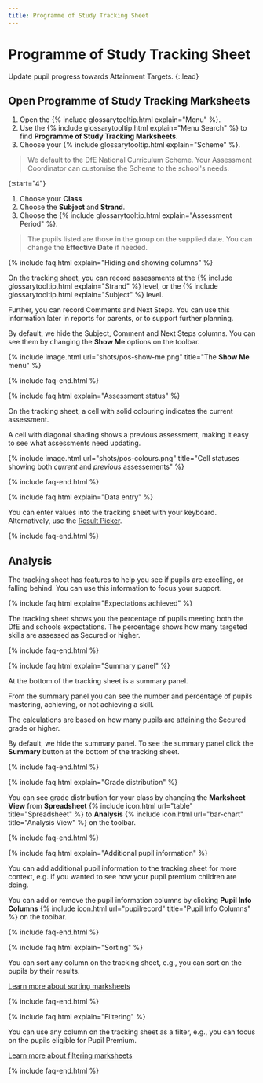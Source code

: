 ```yaml
---
title: Programme of Study Tracking Sheet
---
```


# Programme of Study Tracking Sheet

Update pupil progress towards Attainment Targets.
{:.lead}

## Open Programme of Study Tracking Marksheets

1. Open the {% include glossarytooltip.html explain="Menu" %}.
1. Use the {% include glossarytooltip.html explain="Menu Search" %} to find **Programme of Study Tracking Marksheets**.
1. Choose your {% include glossarytooltip.html explain="Scheme" %}.

> We default to the DfE National Curriculum Scheme. Your Assessment Coordinator can customise the Scheme to the school's needs.

{:start="4"}

1. Choose your **Class**
1. Choose the **Subject** and **Strand**.
1. Choose the {% include glossarytooltip.html explain="Assessment Period" %}.

> The pupils listed are those in the group on the supplied date. You can change the **Effective Date** if needed.

{% include faq.html explain="Hiding and showing columns" %}

On the tracking sheet, you can record assessments at the {% include glossarytooltip.html explain="Strand" %} level, or the {% include glossarytooltip.html explain="Subject" %} level.

Further, you can record Comments and Next Steps. You can use this information later in reports for parents, or to support further planning.

By default, we hide the Subject, Comment and Next Steps columns. You can see them by changing the **Show Me** options on the toolbar.

{% include image.html url="shots/pos-show-me.png" title="The **Show Me** menu" %}

{% include faq-end.html %}

{% include faq.html explain="Assessment status" %}

On the tracking sheet, a cell with solid colouring indicates the current assessment.

A cell with diagonal shading shows a previous assessment, making it easy to see what assessments need updating.

{% include image.html url="shots/pos-colours.png" title="Cell statuses showing both *current* and *previous* assessements" %}

{% include faq-end.html  %}

{% include faq.html explain="Data entry" %}

You can enter values into the tracking sheet with your keyboard. Alternatively, use the [Result Picker](result-picker).

{% include faq-end.html  %}

## Analysis

The tracking sheet has features to help you see if pupils are excelling, or falling behind. You can use this information to focus your support.

{% include faq.html explain="Expectations achieved" %}

The tracking sheet shows you the percentage of pupils meeting both the DfE and schools expectations. The percentage shows how many targeted skills are assessed as Secured or higher.

{% include faq-end.html  %}

{% include faq.html explain="Summary panel" %}

At the bottom of the tracking sheet is a summary panel.

From the summary panel you can see the number and percentage of pupils mastering, achieving, or not achieving a skill.

The calculations are based on how many pupils are attaining the Secured grade or higher.

By default, we hide the summary panel. To see the summary panel click the **Summary** button at the bottom of the tracking sheet.

{% include faq-end.html  %}

{% include faq.html explain="Grade distribution" %}

You can see grade distribution for your class by changing the **Marksheet View** from **Spreadsheet** {% include icon.html url="table" title="Spreadsheet" %} to **Analysis** {% include icon.html url="bar-chart" title="Analysis View" %} on the toolbar.

{% include faq-end.html  %}

{% include faq.html explain="Additional pupil information" %}

You can add additional pupil information to the tracking sheet for more context, e.g. if you wanted to see how your pupil premium children are doing.

You can add or remove the pupil information columns by clicking **Pupil Info Columns** {% include icon.html url="pupilrecord" title="Pupil Info Columns" %} on the toolbar.

{% include faq-end.html  %}

{% include faq.html explain="Sorting" %}

You can sort any column on the tracking sheet, e.g., you can sort on the pupils by their results.

[Learn more about sorting marksheets](sorting)

{% include faq-end.html %}

{% include faq.html explain="Filtering" %}

You can use any column on the tracking sheet as a filter, e.g., you can focus on the pupils eligible for Pupil Premium.

[Learn more about filtering marksheets](filtering)

{% include faq-end.html  %}